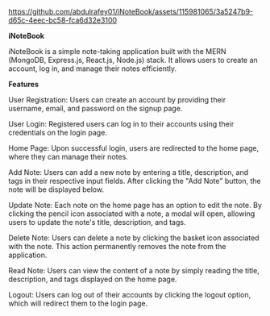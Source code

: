 
https://github.com/abdulrafey01/iNoteBook/assets/115981065/3a5247b9-d65c-4eec-bc58-fca6d32e3100

**iNoteBook**

iNoteBook is a simple note-taking application built with the MERN (MongoDB, Express.js, React.js, Node.js) stack. It allows users to create an account, log in, and manage their notes efficiently.

**Features**

User Registration: Users can create an account by providing their username, email, and password on the signup page.

User Login: Registered users can log in to their accounts using their credentials on the login page.

Home Page: Upon successful login, users are redirected to the home page, where they can manage their notes.

Add Note: Users can add a new note by entering a title, description, and tags in their respective input fields. After clicking the "Add Note" button, the note will be displayed below.

Update Note: Each note on the home page has an option to edit the note. By clicking the pencil icon associated with a note, a modal will open, allowing users to update the note's title, description, and tags.

Delete Note: Users can delete a note by clicking the basket icon associated with the note. This action permanently removes the note from the application.

Read Note: Users can view the content of a note by simply reading the title, description, and tags displayed on the home page.

Logout: Users can log out of their accounts by clicking the logout option, which will redirect them to the login page.
